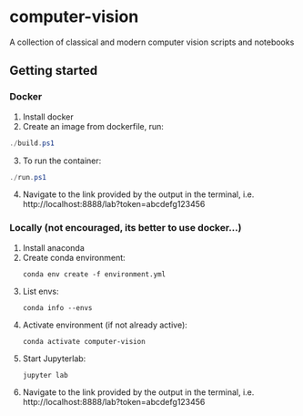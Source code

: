 # computer-vision
A collection of classical and modern computer vision scripts and notebooks


## Getting started


### Docker
1. Install docker
2. Create an image from dockerfile, run:
```powershell
./build.ps1
```
3. To run the container:
```powershell
./run.ps1
```
4. Navigate to the link provided by the output in the terminal, i.e.  
http://localhost:8888/lab?token=abcdefg123456

### Locally (not encouraged, its better to use docker...)
1. Install anaconda
2. Create conda environment:  
    ``` 
    conda env create -f environment.yml
    ```
3. List envs:
    ``` 
    conda info --envs 
    ```
4. Activate environment (if not already active):
    ``` 
    conda activate computer-vision
    ```
5. Start Jupyterlab:
    ``` 
    jupyter lab    
    ```
6. Navigate to the link provided by the output in the terminal, i.e.  
http://localhost:8888/lab?token=abcdefg123456

